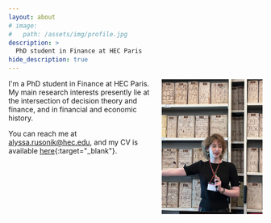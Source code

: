 ```yaml
---
layout: about
# image: 
#   path: /assets/img/profile.jpg
description: >
  PhD student in Finance at HEC Paris
hide_description: true
---
```


<div style="float: right; width: 200px; margin-left: 20px;">
<img src="/assets/img/profile.jpg" width="300">
</div>

I'm a PhD student in Finance at HEC Paris. My main research interests presently lie at the intersection of decision theory and finance, and in financial and economic history.

You can reach me at alyssa.rusonik@hec.edu, and my CV is available [here](/assets/pdf/AlyssaRusonik_CV.pdf){:target="_blank"}.
